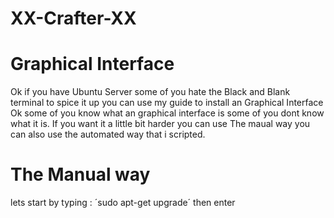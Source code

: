 # XX-Crafter-XX

# Graphical Interface
Ok if you have Ubuntu Server some of you hate the Black and Blank terminal to spice it up you can use my guide to install an Graphical Interface
Ok some of you know what an graphical interface is some of you dont know what it is.
If you want it a little bit harder you can use The maual way you can also use the automated way that i scripted.
# The Manual way
lets start by typing :
´sudo apt-get upgrade´
then enter

